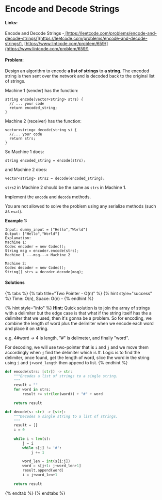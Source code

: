 # Encode and Decode Strings

#### Links:

Encode and Decode Strings -[ ](https://leetcode.com/problems/maximum-subarray/)[https://leetcode.com/problems/encode-and-decode-strings/](https://leetcode.com/problems/encode-and-decode-strings/), [https://www.lintcode.com/problem/659/](https://www.lintcode.com/problem/659/)

#### Problem:

Design an algorithm to encode **a list of strings** to **a string**. The encoded string is then sent over the network and is decoded back to the original list of strings.

Machine 1 (sender) has the function:

```
string encode(vector<string> strs) {
  // ... your code
  return encoded_string;
}
```

Machine 2 (receiver) has the function:

```
vector<string> decode(string s) {
  //... your code
  return strs;
}
```

So Machine 1 does:

```
string encoded_string = encode(strs);
```

and Machine 2 does:

```
vector<string> strs2 = decode(encoded_string);
```

`strs2` in Machine 2 should be the same as `strs` in Machine 1.

Implement the `encode` and `decode` methods.

You are not allowed to solve the problem using any serialize methods (such as `eval`).

**Example 1:**

```
Input: dummy_input = ["Hello","World"]
Output: ["Hello","World"]
Explanation:
Machine 1:
Codec encoder = new Codec();
String msg = encoder.encode(strs);
Machine 1 ---msg---> Machine 2

Machine 2:
Codec decoder = new Codec();
String[] strs = decoder.decode(msg);
```

#### Solutions

{% tabs %}
{% tab title="Two Pointer - O(n)" %}
{% hint style="success" %}
Time: O(n), Space: O(n) -&#x20;
{% endhint %}

{% hint style="info" %}
**Hint:** Quick solution is to join the array of strings with a delimiter but the edge case is that what if the string itself has the a delimiter that we used, then it's gonna be a problem. So for encoding, we combine the length of word plus the delimiter when we encode each word and place it on string.

e.g. 4#word -> 4 is length, "#" is delimeter, and finally "word".

For decoding, we will use two-pointer that is `i` and `j` and we move them accordingly when `j` find the delimiter which is #. Logic is to find the delimiter, once found, get the length of word, slice the word in the string using `i` and `j+word_length` then append to list.
{% endhint %}

```python
def encode(strs: [str]) -> str:
    """Encodes a list of strings to a single string.
    """
    result = ""
    for word in strs:
        result += str(len(word)) + "#" + word
        
    return result

def decode(s: str) -> [str]:
    """Decodes a single string to a list of strings.
    """
    result = []
    i = 0
    
    while i < len(s):
        j = i
        while s[j] != '#':
            j += 1
        
        word_len = int(s[i:j])
        word = s[j+1: j+word_len+1]
        result.append(word)
        i = j+word_len+1
        
    return result
```
{% endtab %}
{% endtabs %}
